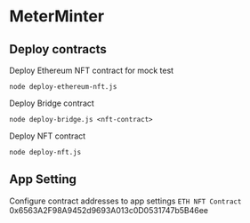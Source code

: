 # MeterMinter



## Deploy contracts
Deploy Ethereum NFT contract for mock test
```
node deploy-ethereum-nft.js
```

Deploy Bridge contract
```
node deploy-bridge.js <nft-contract>
```

Deploy NFT contract
```
node deploy-nft.js
```

## App Setting
Configure contract addresses to app settings
`ETH NFT Contract` 0x6563A2F98A9452d9693A013c0D0531747b5B46ee
